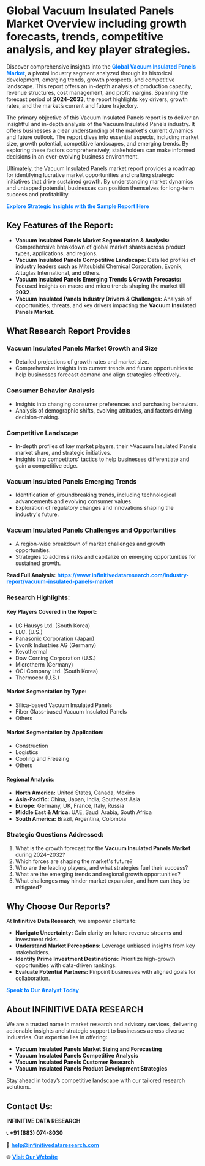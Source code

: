 <h1>Global Vacuum Insulated Panels Market Overview including growth forecasts, trends, competitive analysis, and key player strategies.</h1>
<p>
Discover comprehensive insights into the 
<a href="https://www.infinitivedataresearch.com/industry-report/vacuum-insulated-panels-market" rel="dofollow" style="color: #007BFF; text-decoration: none;"><strong>Global Vacuum Insulated Panels Market</strong></a>, a pivotal industry segment analyzed through its historical development, emerging trends, growth prospects, and competitive landscape. This report offers an in-depth analysis of production capacity, revenue structures, cost management, and profit margins. Spanning the forecast period of <strong>2024–2033</strong>, the report highlights key drivers, growth rates, and the market’s current and future trajectory.
</p>
<p>
The primary objective of this Vacuum Insulated Panels report is to deliver an insightful and in-depth analysis of the Vacuum Insulated Panels industry. It offers businesses a clear understanding of the market's current dynamics and future outlook. The report dives into essential aspects, including market size, growth potential, competitive landscapes, and emerging trends. By exploring these factors comprehensively, stakeholders can make informed decisions in an ever-evolving business environment.
</p>
<p>
Ultimately, the Vacuum Insulated Panels market report provides a roadmap for identifying lucrative market opportunities and crafting strategic initiatives that drive sustained growth. By understanding market dynamics and untapped potential, businesses can position themselves for long-term success and profitability.
</p>
<p>
<a href="https://www.infinitivedataresearch.com/request-sample/reportId=106004" style="color: #007BFF; text-decoration: none;"><strong>Explore Strategic Insights with the Sample Report Here</strong></a>
</p>

<h2>Key Features of the Report:</h2>
<ul>
<li><strong>Vacuum Insulated Panels Market Segmentation & Analysis:</strong> Comprehensive breakdown of global market shares across product types, applications, and regions.</li>
<li><strong>Vacuum Insulated Panels Competitive Landscape:</strong> Detailed profiles of industry leaders such as Mitsubishi Chemical Corporation, Evonik, Altuglas International, and others.</li>
<li><strong>Vacuum Insulated Panels Emerging Trends & Growth Forecasts:</strong> Focused insights on macro and micro trends shaping the market till <strong>2032</strong>.</li>
<li><strong>Vacuum Insulated Panels Industry Drivers & Challenges:</strong> Analysis of opportunities, threats, and key drivers impacting the <strong>Vacuum Insulated Panels Market</strong>.</li>
</ul>

<h2>What Research Report Provides</h2>
<h3>Vacuum Insulated Panels Market Growth and Size</h3>
<ul>
<li>Detailed projections of growth rates and market size.</li>
<li>Comprehensive insights into current trends and future opportunities to help businesses forecast demand and align strategies effectively.</li>
</ul>

<h3>Consumer Behavior Analysis</h3>
<ul>
<li>Insights into changing consumer preferences and purchasing behaviors.</li>
<li>Analysis of demographic shifts, evolving attitudes, and factors driving decision-making.</li>
</ul>

<h3>Competitive Landscape</h3>
<ul>
<li>In-depth profiles of key market players, their >Vacuum Insulated Panels market share, and strategic initiatives.</li>
<li>Insights into competitors' tactics to help businesses differentiate and gain a competitive edge.</li>
</ul>

<h3>Vacuum Insulated Panels Emerging Trends</h3>
<ul>
<li>Identification of groundbreaking trends, including technological advancements and evolving consumer values.</li>
<li>Exploration of regulatory changes and innovations shaping the industry's future.</li>
</ul>

<h3>Vacuum Insulated Panels Challenges and Opportunities</h3>
<ul>
<li>A region-wise breakdown of market challenges and growth opportunities.</li>
<li>Strategies to address risks and capitalize on emerging opportunities for sustained growth.</li>
</ul>
<p><strong>Read Full Analysis:</strong> <a href="https://www.infinitivedataresearch.com/industry-report/vacuum-insulated-panels-market" rel="dofollow" style="color: #007BFF; text-decoration: none;"><strong>https://www.infinitivedataresearch.com/industry-report/vacuum-insulated-panels-market</strong></a></p>
<h3>Research Highlights:</h3>
<h4>Key Players Covered in the Report:</h4>
<ul><li>LG Hausys Ltd. (South Korea)</li><li>LLC. (U.S.)</li><li>Panasonic Corporation (Japan)</li><li>Evonik Industries AG (Germany)</li><li>Kevothermal</li><li>Dow Corning Corporation (U.S.)</li><li>Microtherm (Germany)</li><li>OCI Company Ltd. (South Korea)</li><li>Thermocor (U.S.)</li></ul>
<h4>Market Segmentation by Type:</h4>
<ul><li>Silica-based Vacuum Insulated Panels</li><li>Fiber Glass-based Vacuum Insulated Panels</li><li>Others</li></ul>
<h4>Market Segmentation by Application:</h4>
<ul><li>Construction</li><li>Logistics</li><li>Cooling and Freezing</li><li>Others</li></ul>

<h4>Regional Analysis:</h4>
<ul>
<li><strong>North America:</strong> United States, Canada, Mexico</li>
<li><strong>Asia-Pacific:</strong> China, Japan, India, Southeast Asia</li>
<li><strong>Europe:</strong> Germany, UK, France, Italy, Russia</li>
<li><strong>Middle East & Africa:</strong> UAE, Saudi Arabia, South Africa</li>
<li><strong>South America:</strong> Brazil, Argentina, Colombia</li>
</ul>

<h3>Strategic Questions Addressed:</h3>
<ol>
<li>What is the growth forecast for the <strong>Vacuum Insulated Panels Market</strong> during 2024–2032?</li>
<li>Which forces are shaping the market's future?</li>
<li>Who are the leading players, and what strategies fuel their success?</li>
<li>What are the emerging trends and regional growth opportunities?</li>
<li>What challenges may hinder market expansion, and how can they be mitigated?</li>
</ol>

<h2>Why Choose Our Reports?</h2>
<p>At <strong>Infinitive Data Research</strong>, we empower clients to:</p>
<ul>
<li><strong>Navigate Uncertainty:</strong> Gain clarity on future revenue streams and investment risks.</li>
<li><strong>Understand Market Perceptions:</strong> Leverage unbiased insights from key stakeholders.</li>
<li><strong>Identify Prime Investment Destinations:</strong> Prioritize high-growth opportunities with data-driven rankings.</li>
<li><strong>Evaluate Potential Partners:</strong> Pinpoint businesses with aligned goals for collaboration.</li>
</ul>
<p><a href="https://www.infinitivedataresearch.com/industry-report/vacuum-insulated-panels-market" rel="dofollow" style="color: #007BFF; text-decoration: none;"><strong>Speak to Our Analyst Today</strong></a></p>

<h2>About INFINITIVE DATA RESEARCH</h2>
<p>We are a trusted name in market research and advisory services, delivering actionable insights and strategic support to businesses across diverse industries. Our expertise lies in offering:</p>
<ul>
<li><strong>Vacuum Insulated Panels Market Sizing and Forecasting</strong></li>
<li><strong>Vacuum Insulated Panels Competitive Analysis</strong></li>
<li><strong>Vacuum Insulated Panels Customer Research</strong></li>
<li><strong>Vacuum Insulated Panels Product Development Strategies</strong></li>
</ul>
<p>Stay ahead in today’s competitive landscape with our tailored research solutions.</p>

<h2>Contact Us:</h2>
<p><strong>INFINITIVE DATA RESEARCH</strong></p>
<p>📞 <strong>+91 (883) 074-8030</strong></p>
<p>📧 <strong><a href="mailto:help@infinitivedataresearch.com" style="color: #007BFF;">help@infinitivedataresearch.com</a></strong></p>
<p>🌐 <strong><a href="https://www.infinitivedataresearch.com" rel="dofollow" style="color: #007BFF;">Visit Our Website</a></strong></p>